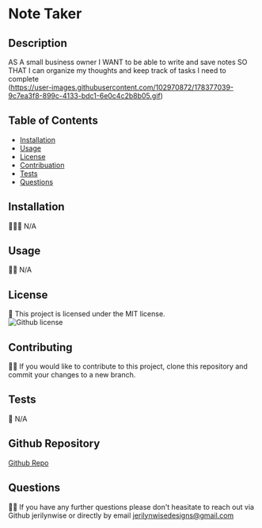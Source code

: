 # Note Taker
  ## Description
AS A small business owner
I WANT to be able to write and save notes
SO THAT I can organize my thoughts and keep track of tasks I need to complete</br>
(https://user-images.githubusercontent.com/102970872/178377039-9c7ea3f8-899c-4133-bdc1-6e0c4c2b8b05.gif)
  
  ## Table of Contents

  * [Installation](#installation)</br>
  * [Usage](#usage)</br>
  * [License](#license)</br>
  * [Contribuation](#contributing)</br>
  * [Tests](#tests)</br>
  * [Questions](#questions)</br>

  ## Installation
   🧑🏻‍🔧  N/A

  ## Usage
  👨‍💻 N/A

  ## License
  🧾 This project is licensed under the MIT license.</br>
  ![Github license](https://img.shields.io/badge/license-MIT-blue.svg)

  ## Contributing
  👯‍♀️ If you would like to contribute to this project, clone this repository and commit your changes to a new branch.

  ## Tests 
  📝 N/A

  ## Github Repository
  [Github Repo](https://github.com/jerilynwise/note-taker)
  
  ## Questions 
  🤷‍♀️ If you have any further questions please don't heasitate to reach out via Github jerilynwise or directly by email jerilynwisedesigns@gmail.com
 